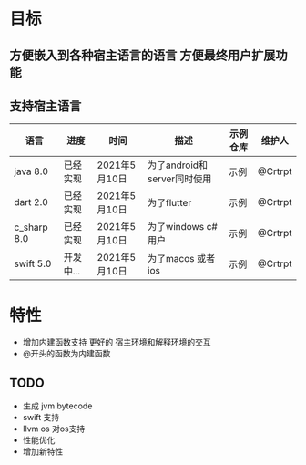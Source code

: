 # 目标

方便嵌入到各种宿主语言的语言 方便最终用户扩展功能
---

## 支持宿主语言
| 语言      | 进度 |时间 | 描述 | 示例仓库 |  维护人 |
| ----------- | ----------- |  ----------- | ----------- | ----------- |   ----------- | 
| java  8.0    | 已经实现       | 2021年5月10日 | 为了android和server同时使用| 示例| @Crtrpt |
| dart  2.0    |   已经实现       | 2021年5月10日 | 为了flutter |示例| @Crtrpt |
| c_sharp 8.0   | 已经实现        | 2021年5月10日 | 为了windows c# 用户 |示例| @Crtrpt |
| swift  5.0  | 开发中...        | 2021年5月10日 | 为了macos 或者 ios |示例| @Crtrpt |


# 特性
- 增加内建函数支持 更好的 宿主环境和解释环境的交互
- @开头的函数为内建函数

## TODO 
- 生成 jvm bytecode
- swift 支持
- llvm os 对os支持
- 性能优化
- 增加新特性
